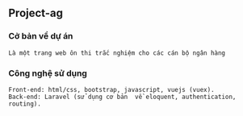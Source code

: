 ## Project-ag

### Cở bản về dự án
```
Là một trang web ôn thi trắc nghiệm cho các cán bộ ngân hàng
```

### Công nghệ sử dụng
```
Front-end: html/css, bootstrap, javascript, vuejs (vuex).
Back-end: Laravel (sử dụng cơ bản  về eloquent, authentication, routing).
```
